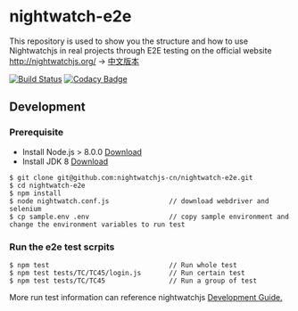 # nightwatch-e2e
This repository is used to show you the structure and how to use Nightwatchjs in real projects through E2E testing on the official website http://nightwatchjs.org/ -> [中文版本](https://github.com/nightwatchjs-cn/nightwatch-e2e/blob/master/README.CN.md)

[![Build Status](https://travis-ci.org/nightwatchjs-cn/nightwatch-e2e.svg?branch=master)](https://travis-ci.org/nightwatchjs-cn/nightwatch-e2e)
[![Codacy Badge](https://api.codacy.com/project/badge/Grade/def20dd879ec4767afcc18810591311d)](https://www.codacy.com/manual/xianpeng.shen/nightwatch-e2e?utm_source=github.com&amp;utm_medium=referral&amp;utm_content=shenxianpeng/nightwatch-e2e&amp;utm_campaign=Badge_Grade)

Development
-----------

### Prerequisite

* Install Node.js > 8.0.0 [Download](https://nodejs.org/en/download/)
* Install JDK 8 [Download](http://www.oracle.com/technetwork/java/javase/downloads/jdk8-downloads-2133151.html)
```
$ git clone git@github.com:nightwatchjs-cn/nightwatch-e2e.git
$ cd nightwatch-e2e
$ npm install
$ node nightwatch.conf.js               // download webdriver and selenium
$ cp sample.env .env                    // copy sample environment and change the environment variables to run test
```

### Run the e2e test scrpits
```
$ npm test                              // Run whole test
$ npm test tests/TC/TC45/login.js       // Run certain test
$ npm test tests/TC/TC45                // Run a group of test
```
More run test information can reference nightwatchjs [Development Guide.](http://nightwatchjs.org/guide/#running-tests)
